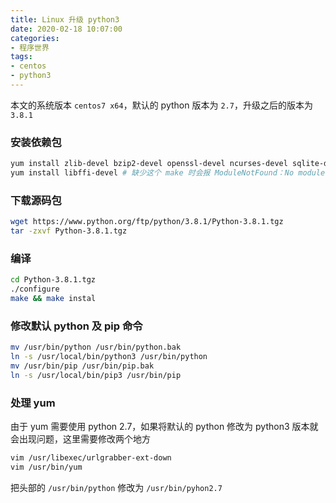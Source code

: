 ```yaml
---
title: Linux 升级 python3
date: 2020-02-18 10:07:00
categories:
- 程序世界
tags:
- centos
- python3
---
```

本文的系统版本 `centos7 x64`，默认的 python 版本为 `2.7`，升级之后的版本为 `3.8.1`

### 安装依赖包
```bash
yum install zlib-devel bzip2-devel openssl-devel ncurses-devel sqlite-devel readline-devel tk-devel gcc make
yum install libffi-devel # 缺少这个 make 时会报 ModuleNotFound：No module named '_ctypes' 错误
```


### 下载源码包
```bash
wget https://www.python.org/ftp/python/3.8.1/Python-3.8.1.tgz
tar -zxvf Python-3.8.1.tgz
```

### 编译
```bash
cd Python-3.8.1.tgz
./configure
make && make instal
```

### 修改默认 python 及 pip 命令
```bash
mv /usr/bin/python /usr/bin/python.bak
ln -s /usr/local/bin/python3 /usr/bin/python
mv /usr/bin/pip /usr/bin/pip.bak
ln -s /usr/local/bin/pip3 /usr/bin/pip
```

### 处理 yum
由于 yum 需要使用 python 2.7，如果将默认的 python 修改为 python3 版本就会出现问题，这里需要修改两个地方
```bash
vim /usr/libexec/urlgrabber-ext-down
vim /usr/bin/yum
```
把头部的 `/usr/bin/python` 修改为 `/usr/bin/pyhon2.7`